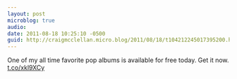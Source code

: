 ```yaml
---
layout: post
microblog: true
audio: 
date: 2011-08-18 10:25:10 -0500
guid: http://craigmcclellan.micro.blog/2011/08/18/t104212245017395200.html
---
```

One of my all time favorite pop albums is available for free today. Get it now. [t.co/xkl9XCy](http://t.co/xkl9XCy)
